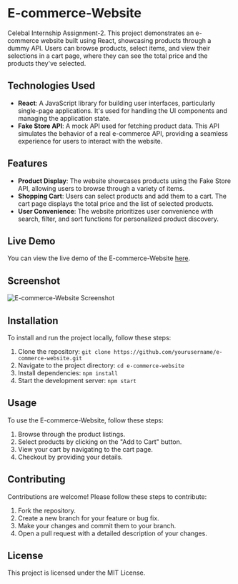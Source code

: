 # E-commerce-Website

Celebal Internship Assignment-2. This project demonstrates an e-commerce website built using React, showcasing products through a dummy API. Users can browse products, select items, and view their selections in a cart page, where they can see the total price and the products they've selected.

## Technologies Used

- **React**: A JavaScript library for building user interfaces, particularly single-page applications. It's used for handling the UI components and managing the application state.
- **Fake Store API**: A mock API used for fetching product data. This API simulates the behavior of a real e-commerce API, providing a seamless experience for users to interact with the website.

## Features

- **Product Display**: The website showcases products using the Fake Store API, allowing users to browse through a variety of items.
- **Shopping Cart**: Users can select products and add them to a cart. The cart page displays the total price and the list of selected products.
- **User Convenience**: The website prioritizes user convenience with search, filter, and sort functions for personalized product discovery.

## Live Demo

You can view the live demo of the E-commerce-Website [here](https://lucent-dusk-5f87cb.netlify.app/).

## Screenshot

![E-commerce-Website Screenshot](https://github.com/iamrohitg/E-commerce-Website/assets/88309940/d19dda0f-5441-4d55-ae9b-0f8677c41614)

## Installation

To install and run the project locally, follow these steps:

1. Clone the repository: `git clone https://github.com/yourusername/e-commerce-website.git`
2. Navigate to the project directory: `cd e-commerce-website`
3. Install dependencies: `npm install`
4. Start the development server: `npm start`

## Usage

To use the E-commerce-Website, follow these steps:

1. Browse through the product listings.
2. Select products by clicking on the "Add to Cart" button.
3. View your cart by navigating to the cart page.
4. Checkout by providing your details.

## Contributing

Contributions are welcome! Please follow these steps to contribute:

1. Fork the repository.
2. Create a new branch for your feature or bug fix.
3. Make your changes and commit them to your branch.
4. Open a pull request with a detailed description of your changes.

## License

This project is licensed under the MIT License.
